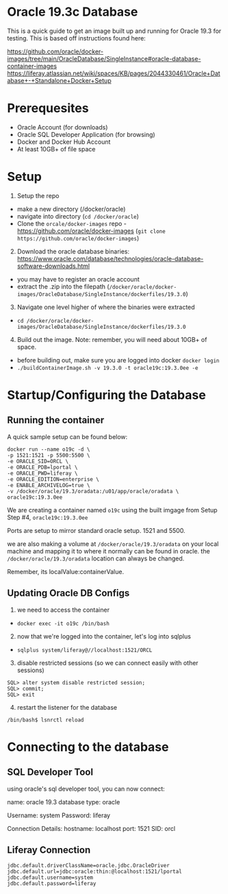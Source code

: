 # Oracle 19.3c Database
This is a quick guide to get an image built up and running for Oracle 19.3 for testing.  This is based off instructions found here:

https://github.com/oracle/docker-images/tree/main/OracleDatabase/SingleInstance#oracle-database-container-images 
https://liferay.atlassian.net/wiki/spaces/KB/pages/2044330461/Oracle+Database+-+Standalone+Docker+Setup

# Prerequesites
- Oracle Account (for downloads)
- Oracle SQL Developer Application (for browsing)
- Docker and Docker Hub Account
- At least 10GB+ of file space

# Setup

1. Setup the repo
- make a new directory (/docker/oracle)
- navigate into directory (`cd /docker/oracle`)
- Clone the `orcale/docker-images` repo - https://github.com/oracle/docker-images (`git clone https://github.com/oracle/docker-images`)

2. Download the oracle database binaries: https://www.oracle.com/database/technologies/oracle-database-software-downloads.html
- you may have to register an oracle account
- extract the .zip into the filepath (`/docker/oracle/docker-images/OracleDatabase/SingleInstance/dockerfiles/19.3.0`)

3. Navigate one level higher of where the binaries were extracted
- `cd /docker/oracle/docker-images/OracleDatabase/SingleInstance/dockerfiles/19.3.0`

4. Build out the image. Note: remember, you will need about 10GB+ of space.
- before building out, make sure you are logged into docker `docker login`
- `./buildContainerImage.sh -v 19.3.0 -t oracle19c:19.3.0ee -e`

# Startup/Configuring the Database

## Running the container
A quick sample setup can be found below:
```
docker run --name o19c -d \
-p 1521:1521 -p 5500:5500 \
-e ORACLE_SID=ORCL \
-e ORACLE_PDB=lportal \
-e ORACLE_PWD=liferay \
-e ORACLE_EDITION=enterprise \
-e ENABLE_ARCHIVELOG=true \
-v /docker/oracle/19.3/oradata:/u01/app/oracle/oradata \
oracle19c:19.3.0ee
```

We are creating a container named `o19c` using the built imgage from Setup Step #4, `oracle19c:19.3.0ee`

Ports are setup to mirror standard oracle setup. 1521 and 5500.

we are also making a volume at `/docker/oracle/19.3/oradata` on your local machine and mapping it to where it normally can be found in oracle.  the `/docker/oracle/19.3/oradata` location can always be changed.

Remember, its localValue:containerValue. 

## Updating Oracle DB Configs

1. we need to access the container
- `docker exec -it o19c /bin/bash`

2. now that we're logged into the container, let's log into sqlplus
- `sqlplus system/liferay@//localhost:1521/ORCL`

3. disable restricted sessions (so we can connect easily with other sessions)
```
SQL> alter system disable restricted session;
SQL> commit;
SQL> exit
```

4. restart the listener for the database
```
/bin/bash$ lsnrctl reload
```

# Connecting to the database

## SQL Developer Tool
using oracle's sql developer tool, you can now connect:

name: oracle 19.3
database type: oracle

Username: system
Password: liferay

Connection Details:
hostname: localhost
port: 1521
SID: orcl

## Liferay Connection

```
jdbc.default.driverClassName=oracle.jdbc.OracleDriver
jdbc.default.url=jdbc:oracle:thin:@localhost:1521/lportal
jdbc.default.username=system
jdbc.default.password=liferay
```
